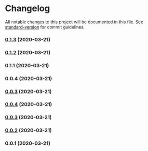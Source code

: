 # Changelog

All notable changes to this project will be documented in this file. See [standard-version](https://github.com/conventional-changelog/standard-version) for commit guidelines.

### [0.1.3](https://github.com/pirony/nuxt-gsap/compare/v0.1.2...v0.1.3) (2020-03-21)

### [0.1.2](https://github.com/pirony/nuxt-gsap/compare/v0.1.1...v0.1.2) (2020-03-21)

### 0.1.1 (2020-03-21)

### 0.0.4 (2020-03-21)

### [0.0.3](https://github.com/pirony/nuxt-gsap/compare/v0.0.1...v0.0.3) (2020-03-21)

### [0.0.4](https://github.com/pirony/nuxt-gsap/compare/v0.0.3...v0.0.4) (2020-03-21)

### [0.0.3](https://github.com/pirony/nuxt-gsap/compare/v0.0.2...v0.0.3) (2020-03-21)

### [0.0.2](https://github.com/pirony/nuxt-gsap/compare/v0.0.1...v0.0.2) (2020-03-21)

### 0.0.1 (2020-03-21)
